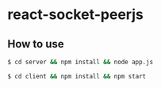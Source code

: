 # react-socket-peerjs

## How to use

```bash
$ cd server && npm install && node app.js
```
```bash
$ cd client && npm install && npm start
```

